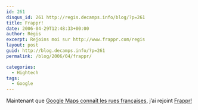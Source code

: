```yaml
---
id: 261
disqus_id: 261 http://regis.decamps.info/blog/?p=261
title: Frappr!
date: 2006-04-29T12:48:33+00:00
author: Régis
excerpt: Rejoins moi sur http://www.frappr.com/regis
layout: post
guid: http://blog.decamps.info/?p=261
permalink: /blog/2006/04/frappr/

categories:
  - Hightech
tags:
  - Google
---
```

Maintenant que [Google Maps connaît les rues françaises](http://googleblog.blogspot.com/2006/04/google-maps-in-europe.html), j’ai rejoint [Frappr!](http://www.frappr.com/regis)
